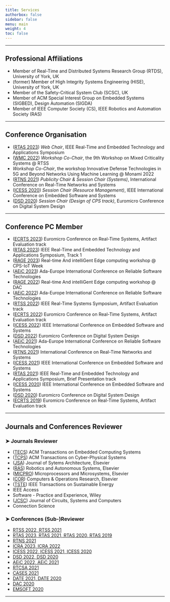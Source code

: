 ```yaml
---
title: Services
authorbox: false
sidebar: false
menu: main
weight: 4
toc: false
---
```


---

## Professional Affiliations

- Member of Real-Time and Distributed Systems Research Group (RTDS), University of York, UK
- (former) Member of High Integrity Systems Engineering (HISE), University of York, UK
- Member of the Safety-Critical System Club (SCSC), UK
- Member of ACM Special Interest Group on Embedded Systems (SIGBED), Design Automation (SIGDA)
- Member of IEEE Computer Society (CS), IEEE Robotics and Automation Society (RAS)

---

## Conference Organisation

- (<u>RTAS 2023</u>) *Web Chair*, IEEE Real-Time and Embedded Technology and Applications Symposium
- (<u>WMC 2022</u>) *Workshop Co-Chair*, the 9th Workshop on Mixed Criticality Systems @ RTSS
- *Workshop Co-Chair*, the workshop Innovative Defense Technologies in 5G and Beyond Networks Using Machine Learning @ Monami 2022
- (<u>RTNS 2021</u>) *Publicity Chair & Session Chair (Systems)*, International Conference on Real-Time Networks and Systems
- (<u>ICESS 2020</u>) *Session Chair (Resource Management)*, IEEE International Conference on Embedded Software and Systems
- (<u>DSD 2020</u>) *Session Chair (Design of CPS track)*, Euromicro Conference on Digital System Design


---

## Conference PC Member

- (<u>ECRTS 2023</u>) Euromicro Conference on Real-Time Systems, Artifact Evaluation track
- (<u>RTAS 2023</u>) IEEE Real-Time and Embedded Technology and Applications Symposium, Track 1
- (<u>RAGE 2023</u>) Real-time And intelliGent Edge computing workshop @ CPS-IoT Week
- (<u>AEiC 2023</u>) Ada-Europe International Conference on Reliable Software Technologies  
- (<u>RAGE 2022</u>) Real-time And intelliGent Edge computing workshop @ DAC
- (<u>AEiC 2022</u>) Ada-Europe International Conference on Reliable Software Technologies  
- (<u>RTSS 2022</u>) IEEE Real-Time Systems Symposium, Artifact Evaluation track
- (<u>ECRTS 2022</u>) Euromicro Conference on Real-Time Systems, Artifact Evaluation track
- (<u>ICESS 2022</u>) IEEE International Conference on Embedded Software and Systems
- (<u>DSD 2022</u>) Euromicro Conference on Digital System Design
- (<u>AEiC 2021</u>) Ada-Europe International Conference on Reliable Software Technologies
- (<u>RTNS 2021</u>) International Conference on Real-Time Networks and Systems
- (<u>ICESS 2021</u>) IEEE International Conference on Embedded Software and Systems
- (<u>RTAS 2021</u>) IEEE Real-Time and Embedded Technology and Applications Symposium, Brief Presentation track
- (<u>ICESS 2020</u>) IEEE International Conference on Embedded Software and Systems
- (<u>DSD 2020</u>) Euromicro Conference on Digital System Design
- (<u>ECRTS 2019</u>) Euromicro Conference on Real-Time Systems, Artifact Evaluation track


---

## Journals and Conferences Reviewer
### ➤ Journals Reviewer

- (<u>TECS</u>) ACM Transactions on Embedded Computing Systems
- (<u>TCPS</u>) ACM Transactions on Cyber-Physical Systems
- (<u>JSA</u>) Journal of Sytems Architecture, Elsevier
- (<u>RAS</u>) Robotics and Autonomous Systems, Elsevier
- (<u>MICPRO</u>) Microprocessors and Microsystems, Elsevier
- (<u>COR</u>) Computers & Operations Research, Elsevier
- (<u>TSTE</u>) IEEE Transactions on Sustainable Energy
- IEEE Access
- Software - Practice and Experience, Wiley
- (<u>JCSC</u>) Journal of Circuits, Systems and Computers
- Connection Science

### ➤ Conferences (Sub-)Reviewer

- <u>RTSS 2022, RTSS 2021</u>
- <u>RTAS 2023, RTAS 2021, RTAS 2020, RTAS 2019</u>
- <u>RTNS 2021</u>
- <u>ICRA 2023, ICRA 2022</u>
- <u>ICESS 2022, ICESS 2021, ICESS 2020</u>
- <u>DSD 2022, DSD 2020</u>
- <u>AEiC 2022, AEiC 2021</u>
- <u>RTCSA 2021</u>
- <u>CASES 2021</u>
- <u>DATE 2021, DATE 2020</u>
- <u>DAC 2020</u>
- <u>EMSOFT 2020</u>

---
